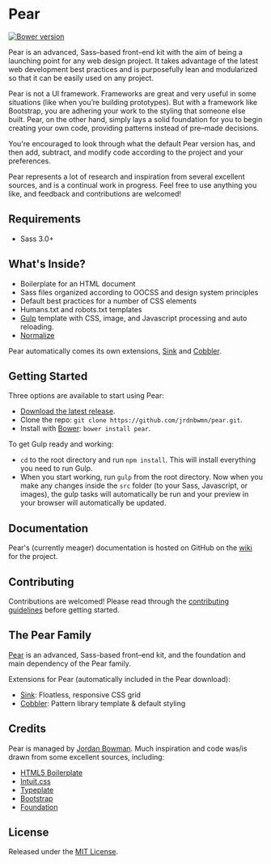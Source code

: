 # Pear
[![Bower version](https://badge.fury.io/bo/pear.svg)](http://badge.fury.io/bo/pear)

Pear is an advanced, Sass–based front–end kit with the aim of being a launching point for any web design project. It takes advantage of the latest web development best practices and is purposefully lean and modularized so that it can be easily used on any project.

Pear is not a UI framework. Frameworks are great and very useful in some situations (like when you’re building prototypes). But with a framework like Bootstrap, you are adhering your work to the styling that someone else built. Pear, on the other hand, simply lays a solid foundation for you to begin creating your own code, providing patterns instead of pre–made decisions.

You're encouraged to look through what the default Pear version has, and then add, subtract, and modify code according to the project and your preferences.

Pear represents a lot of research and inspiration from several excellent sources, and is a continual work in progress. Feel free to use anything you like, and feedback and contributions are welcomed!

## Requirements
- Sass 3.0+

## What's Inside?
- Boilerplate for an HTML document
- Sass files organized according to OOCSS and design system principles
- Default best practices for a number of CSS elements
- Humans.txt and robots.txt templates
- [Gulp](http://gulpjs.com/) template with CSS, image, and Javascript processing and auto reloading.
- [Normalize](http://necolas.github.io/normalize.css/)

Pear automatically comes its own extensions, [Sink](https://github.com/jrdnbwmn/Sink) and [Cobbler](https://github.com/jrdnbwmn/Cobbler).

## Getting Started
Three options are available to start using Pear:
- [Download the latest release](https://github.com/jrdnbwmn/pear/archive/v2.3.0.zip).
- Clone the repo: `git clone https://github.com/jrdnbwmn/pear.git`.
- Install with [Bower](http://bower.io): `bower install pear`.

To get Gulp ready and working:
- `cd` to the root directory and run `npm install`. This will install everything you need to run Gulp.
- When you start working, run `gulp` from the root directory. Now when you make any changes inside the `src` folder (to your Sass, Javascript, or images), the gulp tasks will automatically be run and your preview in your browser will automatically be updated.

## Documentation
Pear's (currently meager) documentation is hosted on GitHub on the [wiki](https://github.com/jrdnbwmn/Pear/wiki) for the project.

## Contributing
Contributions are welcomed! Please read through the [contributing guidelines](https://github.com/jrdnbwmn/pear/blob/master/CONTRIBUTING.md) before getting started.

## The Pear Family
[Pear](https://github.com/jrdnbwmn/Pear) is an advanced, Sass-based front–end kit, and the foundation and main dependency of the Pear family.

Extensions for Pear (automatically included in the Pear download):
- [Sink](https://github.com/jrdnbwmn/Sink): Floatless, responsive CSS grid
- [Cobbler](https://github.com/jrdnbwmn/Cobbler): Pattern library template & default styling

## Credits
Pear is managed by [Jordan Bowman](http://jrdnbwmn.com). Much inspiration and code was/is drawn from some excellent sources, including:
- [HTML5 Boilerplate](https://github.com/h5bp/html5-boilerplate)
- [Intuit.css](http://inuitcss.com/) 
- [Typeplate](http://typeplate.com/)
- [Bootstrap](http://getbootstrap.com/)
- [Foundation](http://foundation.zurb.com/index.html)

## License
Released under the [MIT License](LICENSE.txt).